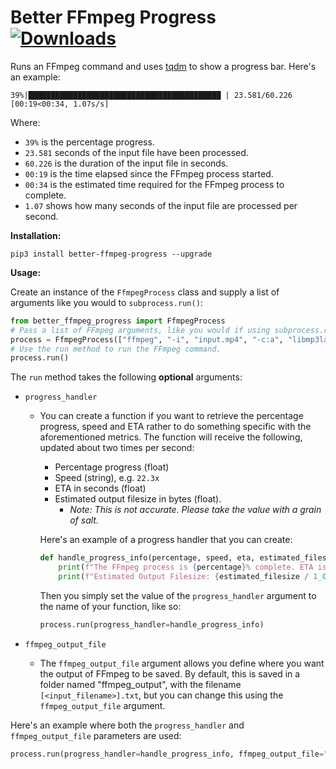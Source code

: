 # Better FFmpeg Progress [![Downloads](https://static.pepy.tech/personalized-badge/better-ffmpeg-progress?period=total&units=none&left_color=black&right_color=orange&left_text=PyPI%20downloads)](https://pepy.tech/project/better-ffmpeg-progress)

Runs an FFmpeg command and uses [tqdm](https://github.com/tqdm/tqdm) to show a progress bar. Here's an example:

```
39%|███████████████████████████████████████████ | 23.581/60.226 [00:19<00:34, 1.07s/s]
```

Where:

- `39%` is the percentage progress.
- `23.581` seconds of the input file have been processed.
- `60.226` is the duration of the input file in seconds.
- `00:19` is the time elapsed since the FFmpeg process started.
- `00:34` is the estimated time required for the FFmpeg process to complete.
- `1.07` shows how many seconds of the input file are processed per second.

**Installation:**

`pip3 install better-ffmpeg-progress --upgrade`

**Usage:**

Create an instance of the `FfmpegProcess` class and supply a list of arguments like you would to `subprocess.run()`:

```py
from better_ffmpeg_progress import FfmpegProcess
# Pass a list of FFmpeg arguments, like you would if using subprocess.run()
process = FfmpegProcess(["ffmpeg", "-i", "input.mp4", "-c:a", "libmp3lame", "output.mp3"])
# Use the run method to run the FFmpeg command.
process.run()
```

The `run` method takes the following **optional** arguments:

- `progress_handler`

  - You can create a function if you want to retrieve the percentage progress, speed and ETA rather to do something specific with the aforementioned metrics.
    The function will receive the following, updated about two times per second:

    - Percentage progress (float)
    - Speed (string), e.g. `22.3x`
    - ETA in seconds (float)
    - Estimated output filesize in bytes (float).
      - _Note: This is not accurate. Please take the value with a grain of salt._

    Here's an example of a progress handler that you can create:

    ```py
    def handle_progress_info(percentage, speed, eta, estimated_filesize):
        print(f"The FFmpeg process is {percentage}% complete. ETA is {eta} seconds based on the current speed ({speed}).")
        print(f"Estimated Output Filesize: {estimated_filesize / 1_000_000} MB")
    ```

    Then you simply set the value of the `progress_handler` argument to the name of your function, like so:

    ```py
    process.run(progress_handler=handle_progress_info)
    ```

- `ffmpeg_output_file`

  - The `ffmpeg_output_file` argument allows you define where you want the output of FFmpeg to be saved. By default, this is saved in a folder named "ffmpeg_output", with the filename `[<input_filename>].txt`, but you can change this using the `ffmpeg_output_file` argument.

Here's an example where both the `progress_handler` and `ffmpeg_output_file` parameters are used:

```py
process.run(progress_handler=handle_progress_info, ffmpeg_output_file="ffmpeg_log.txt")
```
